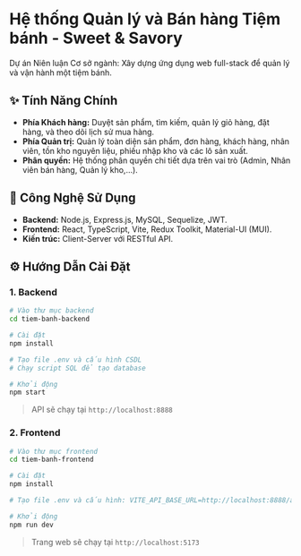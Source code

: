 # Hệ thống Quản lý và Bán hàng Tiệm bánh - Sweet & Savory

Dự án Niên luận Cơ sở ngành: Xây dựng ứng dụng web full-stack để quản lý và vận hành một tiệm bánh.

## ✨ Tính Năng Chính

- **Phía Khách hàng:** Duyệt sản phẩm, tìm kiếm, quản lý giỏ hàng, đặt hàng, và theo dõi lịch sử mua hàng.
- **Phía Quản trị:** Quản lý toàn diện sản phẩm, đơn hàng, khách hàng, nhân viên, tồn kho nguyên liệu, phiếu nhập kho và các lô sản xuất.
- **Phân quyền:** Hệ thống phân quyền chi tiết dựa trên vai trò (Admin, Nhân viên bán hàng, Quản lý kho,...).

## 🚀 Công Nghệ Sử Dụng

- **Backend:** Node.js, Express.js, MySQL, Sequelize, JWT.
- **Frontend:** React, TypeScript, Vite, Redux Toolkit, Material-UI (MUI).
- **Kiến trúc:** Client-Server với RESTful API.

## ⚙️ Hướng Dẫn Cài Đặt

### 1. Backend

```bash
# Vào thư mục backend
cd tiem-banh-backend

# Cài đặt
npm install

# Tạo file .env và cấu hình CSDL
# Chạy script SQL để tạo database

# Khởi động
npm start
```

> API sẽ chạy tại `http://localhost:8888`

### 2. Frontend

```bash
# Vào thư mục frontend
cd tiem-banh-frontend

# Cài đặt
npm install

# Tạo file .env và cấu hình: VITE_API_BASE_URL=http://localhost:8888/api

# Khởi động
npm run dev
```

> Trang web sẽ chạy tại `http://localhost:5173`

